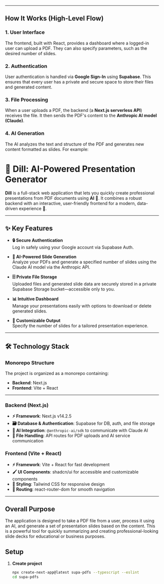 
---

## How It Works (High-Level Flow)

### 1. User Interface
The frontend, built with React, provides a dashboard where a logged-in user can upload a PDF. They can also specify parameters, such as the desired number of slides.

### 2. Authentication
User authentication is handled via **Google Sign-In** using **Supabase**. This ensures that every user has a private and secure space to store their files and generated content.

### 3. File Processing
When a user uploads a PDF, the backend (a **Next.js serverless API**) receives the file. It then sends the PDF's content to the **Anthropic AI model (Claude)**.

### 4. AI Generation
The AI analyzes the text and structure of the PDF and generates new content formatted as slides. For example:

# 🎯 Dill: AI-Powered Presentation Generator

**Dill** is a full-stack web application that lets you quickly create professional presentations from PDF documents using **AI** 🤖. It combines a robust backend with an interactive, user-friendly frontend for a modern, data-driven experience 🚀.

---

## ✨ Key Features

- **🔒 Secure Authentication**  
  Log in safely using your Google account via Supabase Auth.

- **🧠 AI-Powered Slide Generation**  
  Analyze your PDFs and generate a specified number of slides using the Claude AI model via the Anthropic API.

- **🗄️ Private File Storage**  
  Uploaded files and generated slide data are securely stored in a private Supabase Storage bucket—accessible only to you.

- **📊 Intuitive Dashboard**  
  Manage your presentations easily with options to download or delete generated slides.

- **🎨 Customizable Output**  
  Specify the number of slides for a tailored presentation experience.

---

## 🛠️ Technology Stack

### Monorepo Structure
The project is organized as a monorepo containing:

- **Backend**: Next.js  
- **Frontend**: Vite + React

---

### Backend (Next.js)
- **⚡ Framework**: Next.js v14.2.5  
- **🗃️ Database & Authentication**: Supabase for DB, auth, and file storage  
- **🤖 AI Integration**: `@anthropic-ai/sdk` to communicate with Claude AI  
- **📄 File Handling**: API routes for PDF uploads and AI service communication  

### Frontend (Vite + React)
- **⚡ Framework**: Vite + React for fast development  
- **🖌️ UI Components**: shadcn/ui for accessible and customizable components  
- **🎨 Styling**: Tailwind CSS for responsive design  
- **🔗 Routing**: react-router-dom for smooth navigation  

---
## Overall Purpose

The application is designed to take a PDF file from a user, process it using an AI, and generate a set of presentation slides based on the content. This is a powerful tool for quickly summarizing and creating professional-looking slide decks for educational or business purposes.

## Setup

1. **Create project**
   ```bash
   npx create-next-app@latest supa-pdfs --typescript --eslint
   cd supa-pdfs
